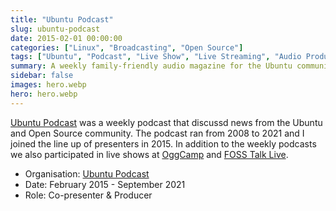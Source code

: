 ```yaml
---
title: "Ubuntu Podcast"
slug: ubuntu-podcast
date: 2015-02-01 00:00:00
categories: ["Linux", "Broadcasting", "Open Source"]
tags: ["Ubuntu", "Podcast", "Live Show", "Live Streaming", "Audio Production", "OggCamp", "FOSS Talk Live"]
summary: A weekly family-friendly audio magazine for the Ubuntu community
sidebar: false
images: hero.webp
hero: hero.webp
---
```


[Ubuntu Podcast](https://ubuntupodcast.org) was a weekly podcast that discussd
news from the Ubuntu and Open Source community. The podcast ran from 2008 to
2021 and I joined the line up of presenters in 2015. In addition to the weekly
podcasts we also participated in live shows at [OggCamp](https://oggcamp.org/)
and [FOSS Talk Live](https://fosstalk.com/).

  - Organisation: [Ubuntu Podcast](https://ubuntupodcast.org)
  - Date: February 2015 - September 2021
  - Role: Co-presenter & Producer
